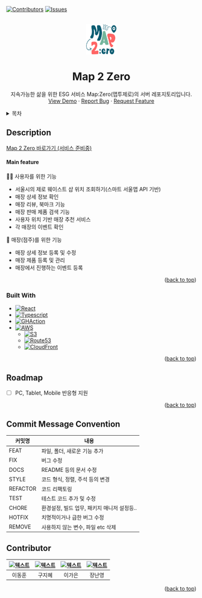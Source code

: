 <a name="readme-top"></a>

[![Contributors][contributors-shield]][contributors-url]
[![Issues][issues-shield]][issues-url]


<br />
<div align="center">
  <a href="https://github.com/team-ecolink/map2zero-frontend-v2">
    <img src="/image/logo.png" alt="Logo" width="80" height="80">
  </a>

  <h1 align="center">Map 2 Zero</h1>

  <p align="center">
    지속가능한 삶을 위한 ESG 서비스 Map:Zero(맵투제로)의 서버 레포지토리입니다.
    <br/>
    <a href="https://github.com/othneildrew/Best-README-Template">View Demo</a>
    ·
    <a href="https://github.com/team-ecolink/map2zero-frontend-v2/issues/new?labels=bug&template=bug-report---.md">Report Bug</a>
    ·
    <a href="https://github.com/team-ecolink/map2zero-frontend-v2/issues/new?labels=enhancement&template=feature-request---.md">Request Feature</a>
  </p>
</div>


<details>
  <summary>목차</summary>
  <ol>
    <li>
      <a href="#about-the-project">Description</a>
      <ul>
        <li><a href="#built-with">Built With</a></li>
      </ul>
    </li>
    <li><a href="#roadmap">Roadmap</a></li>
    <li><a href="#contributing">Contributor</a></li>
  </ol>
</details>


## Description
[Map 2 Zero 바로가기 (서비스 준비중)](https://map2zero.com)
#### Main feature
👨‍👦 사용자를 위한 기능
- 서울시의 제로 웨이스트 샵 위치 조회하기(스마트 서울맵 API 기반)
- 매장 상세 정보 확인
- 매장 리뷰, 북마크 기능
- 매장 판매 제품 검색 기능
- 사용자 위치 기반 매장 추천 서비스
- 각 매장의 이벤트 확인

🏪 매장(점주)를 위한 기능
- 매장 상세 정보 등록 및 수정
- 매장 제품 등록 및 관리
- 매장에서 진행하는 이벤트 등록

<p align="right">(<a href="#readme-top">back to top</a>)</p>



### Built With
* [![React][React.js]][React-url]
* [![Typescript][Typescript]][Typescript-url]
* [![GHAction][GHAction]][GHAction-url]
* [![AWS][AWS]][AWS-url]
  * [![S3][S3]][S3-url]
  * [![Route53][Route53]][Route53-url]
  * [![CloudFront][CloudFront]][CloudFront-url]

<p align="right">(<a href="#readme-top">back to top</a>)</p>


## Roadmap

- [ ] PC, Tablet, Mobile 반응형 지원

<p align="right">(<a href="#readme-top">back to top</a>)</p>


## Commit Message Convention
| 커밋명   | 내용                                        |
| -------- | ------------------------------------------- |
| FEAT     | 파일, 폴더, 새로운 기능 추가                |
| FIX      | 버그 수정                                   |
| DOCS     | README 등의 문서 수정                         |
| STYLE    | 코드 형식, 정렬, 주석 등의 변경             |
| REFACTOR | 코드 리팩토링                               |
| TEST     | 테스트 코드 추가 및 수정                            |
| CHORE    | 환경설정, 빌드 업무, 패키지 매니저 설정등.. |
| HOTFIX   | 치명적이거나 급한 버그 수정                 |
| REMOVE   | 사용하지 않는 변수, 파일 etc 삭제           |

## Contributor
| [![텍스트](https://avatars.githubusercontent.com/u/80230701?v=4)](https://github.com/PROMLEE) | [![텍스트](https://avatars.githubusercontent.com/u/105404542?v=4)](https://github.com/jihye9549) | [![텍스트](https://avatars.githubusercontent.com/u/72345074?v=4)](https://github.com/rlotr02) | [![텍스트](https://avatars.githubusercontent.com/u/114395452?v=4)](https://github.com/zxc534) |
|:---:|:---:|:---:|:---:|
| 이동훈 | 구지혜 | 이가은 | 장난영 |

<p align="right">(<a href="#readme-top">back to top</a>)</p>



[contributors-shield]: https://img.shields.io/github/contributors/team-ecolink/map2zero-frontend-v2.svg?style=for-the-badge
[contributors-url]: https://github.com/team-ecolink/map2zero-frontend-v2/graphs/contributors
[issues-shield]: https://img.shields.io/github/issues/team-ecolink/map2zero-frontend-v2.svg?style=for-the-badge
[issues-url]: https://github.com/team-ecolink/map2zero-frontend-v2/issues

[React.js]: https://img.shields.io/badge/React-20232A?style=for-the-badge&logo=react&logoColor=61DAFB
[React-url]: https://reactjs.org/

[Typescript]: https://img.shields.io/badge/-TypeScript-05122A?style=for-the-badge&logo=typescript
[Typescript-url]:  https://www.typescriptlang.org/

[AWS]: https://img.shields.io/badge/AWS-232F32?style=for-the-badge&logo=AmazonAWS&logoColor=white
[AWS-url]:  https://aws.amazon.com

[S3]: https://img.shields.io/badge/S3-569A31?style=for-the-badge&logo=amazons3&logoColor=white
[S3-url]:  https://aws.amazon.com/s3/

[ROUTE53]: https://img.shields.io/badge/ROUTE53-8C4FFF?style=for-the-badge&logo=amazonroute53&logoColor=white
[ROUTE53-url]: https://aws.amazon.com/route53/

[GHACTION]: https://img.shields.io/badge/GitHubActions-2088FF?style=for-the-badge&logo=githubactions&logoColor=white
[GHACTION-url]: https://docs.github.com/actions

[CloudFront]: https://img.shields.io/badge/CloudFront-8C4FFF?style=for-the-badge
[CloudFront-url]: https://docs.github.com/cloudfront